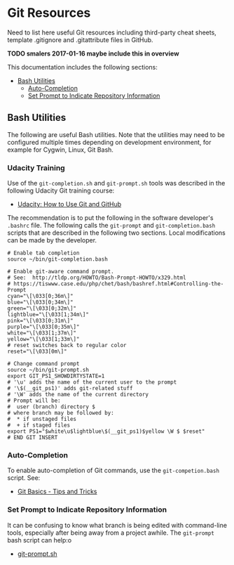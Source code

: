 # Git Resources

Need to list here useful Git resources including third-party cheat sheets,
template .gitignore and .gitattribute files in GitHub.

**TODO smalers 2017-01-16 maybe include this in overview**

This documentation includes the following sections:

* [Bash Utilities](#bash-utilities)
	+ [Auto-Completion](#auto-completion)
	+ [Set Prompt to Indicate Repository Information](#set-prompt-to-indicate-repository-information)

## Bash Utilities

The following are useful Bash utilities.
Note that the utilities may need to be configured multiple times depending on development environment,
for example for Cygwin, Linux, Git Bash.

### Udacity Training

Use of the `git-completion.sh` and `git-prompt.sh` tools was described in the following Udacity Git training course:

* [Udacity:  How to Use Git and GitHub](https://www.udacity.com/course/how-to-use-git-and-github--ud775)

The recommendation is to put the following in the software developer's `.bashrc` file.
The following calls the `git-prompt` and `git-completion.bash` scripts that are described in the following two sections.
Local modifications can be made by the developer.

```
# Enable tab completion
source ~/bin/git-completion.bash

# Enable git-aware command prompt.
# See:  http://tldp.org/HOWTO/Bash-Prompt-HOWTO/x329.html
# https://tiswww.case.edu/php/chet/bash/bashref.html#Controlling-the-Prompt
cyan="\[\033[0;36m\]"
blue="\[\033[0;34m\]"
green="\[\033[0;32m\]"
lightblue="\[\033[1;34m\]"
pink="\[\033[0;31m\]"
purple="\[\033[0;35m\]"
white="\[\033[1;37m\]"
yellow="\[\033[1;33m\]"
# reset switches back to regular color
reset="\[\033[0m\]"

# Change command prompt
source ~/bin/git-prompt.sh
export GIT_PS1_SHOWDIRTYSTATE=1
# '\u' adds the name of the current user to the prompt
# '\$(__git_ps1)' adds git-related stuff
# '\W' adds the name of the current directory
# Prompt will be:
#  user (branch) directory $
# where branch may be followed by:
#  * if unstaged files
#  + if staged files
export PS1="$white\u$lightblue\$(__git_ps1)$yellow \W $ $reset"
# END GIT INSERT
```

### Auto-Completion

To enable auto-completion of Git commands, use the `git-competion.bash` script.  See:

* [Git Basics - Tips and Tricks](https://git-scm.com/book/en/v1/Git-Basics-Tips-and-Tricks)


### Set Prompt to Indicate Repository Information

It can be confusing to know what branch is being edited with command-line tools,
especially after being away from a project awhile.  The `git-prompt` bash script can help:o

* [git-prompt.sh](https://github.com/git/git/blob/master/contrib/completion/git-prompt.sh)
